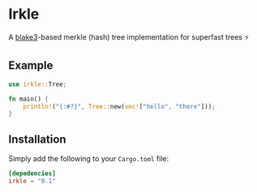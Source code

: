 # Irkle

A [blake3](https://en.wikipedia.org/wiki/BLAKE_(hash_function)#BLAKE3)-based merkle (hash) tree implementation for superfast trees ⚡

## Example

```rust
use irkle::Tree;

fn main() {
    println!("{:#?}", Tree::new(vec!["hello", "there"]));
}
```

## Installation

Simply add the following to your `Cargo.toml` file:

```toml
[depedencies]
irkle = "0.1"
```
